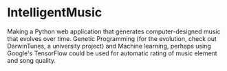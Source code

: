 # IntelligentMusic
Making a Python web application that generates computer-designed music that evolves over time. Genetic Programming (for the evolution, check out DarwinTunes, a university project) and Machine learning, perhaps using Google's TensorFlow could be used for automatic rating of music element and song quality. 
